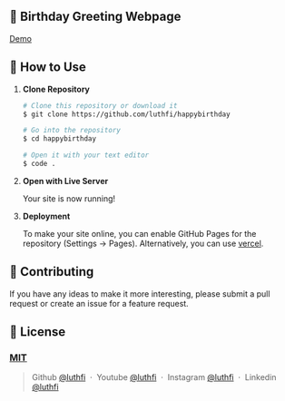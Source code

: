 ## 🎉 Birthday Greeting Webpage 

[Demo](https://luthfi.github.io/happybirthday/)

## 🚀 How to Use

1.  **Clone Repository**

    ```bash
    # Clone this repository or download it
    $ git clone https://github.com/luthfi/happybirthday

    # Go into the repository
    $ cd happybirthday

    # Open it with your text editor
    $ code .
    ```

2. **Open with Live Server**

    Your site is now running!

3. **Deployment**

    To make your site online, you can enable GitHub Pages for the repository (Settings -> Pages). Alternatively, you can use [vercel](https://vercel.com).

## 📝 Contributing

If you have any ideas to make it more interesting, please submit a pull request or create an issue for a feature request.

## 🤝 License

### [MIT](LICENSE)

> Github [@luthfi](https://github.com/muhammadluthfi24) &nbsp;&middot;&nbsp;
> Youtube [@luthfi](https://www.youtube.com/@akangtutorial-y9k) &nbsp;&middot;&nbsp;
> Instagram [@luthfi](https://www.instagram.com/bukanselebf2/) &nbsp;&middot;&nbsp;
> Linkedin [@luthfi](https://www.linkedin.com/in/muhammad-luthfi-farizqi-7434a0216/)
